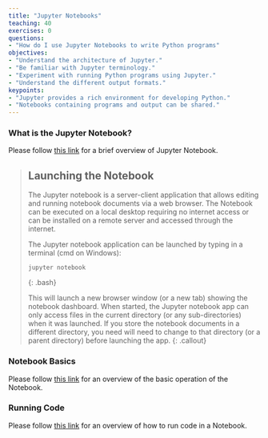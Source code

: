 ```yaml
---
title: "Jupyter Notebooks"
teaching: 40
exercises: 0
questions:
- "How do I use Jupyter Notebooks to write Python programs"
objectives:
- "Understand the architecture of Jupyter."
- "Be familiar with Jupyter terminology."
- "Experiment with running Python programs using Jupyter."
- "Understand the different output formats."
keypoints:
- "Jupyter provides a rich environment for developing Python."
- "Notebooks containing programs and output can be shared."
---
```


### What is the Jupyter Notebook?

Please follow [this link](https://github.com/jupyter/notebook/blob/master/docs/source/examples/Notebook/What%20is%20the%20Jupyter%20Notebook.ipynb)
for a brief overview of Jupyter Notebook.

> ## Launching the Notebook
>
> The Jupyter notebook is a server-client application that allows editing and running notebook documents via a 
> web browser. The Notebook can be executed on a local desktop requiring no internet access or can be installed 
> on a remote server and accessed through the internet.
>
> The Jupyter notebook application can be launched by typing in a terminal (cmd on Windows):
>
>~~~
>jupyter notebook
>~~~
>{: .bash}
>
> This will launch a new browser window (or a new tab) showing the notebook dashboard. When started, 
> the Jupyter notebook app can only access files in the current directory (or any sub-directories) when
> it was launched. If you store the notebook documents in a different directory, you need will need
> to change to that directory (or a parent directory) before launching the app.
{: .callout}

### Notebook Basics

Please follow [this link](https://github.com/jupyter/notebook/blob/master/docs/source/examples/Notebook/Notebook%20Basics.ipynb)
for an overview of the basic operation of the Notebook.

### Running Code

Please follow [this link](https://github.com/jupyter/notebook/blob/master/docs/source/examples/Notebook/Running%20Code.ipynb)
for an overview of how to run code in a Notebook.
